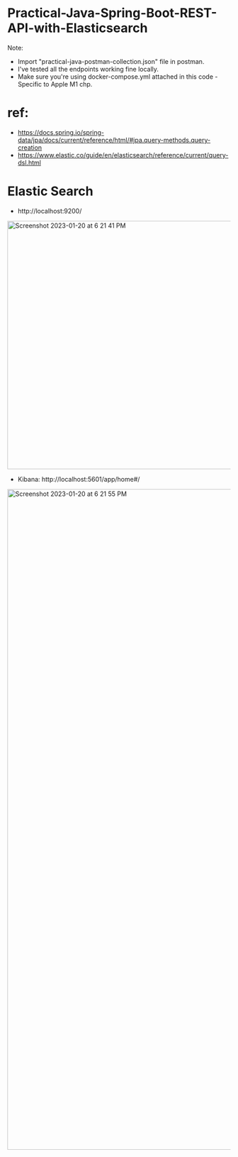 # Practical-Java-Spring-Boot-REST-API-with-Elasticsearch

Note: 
- Import "practical-java-postman-collection.json" file in postman. 
- I've tested all the endpoints working fine locally. 
- Make sure you're using docker-compose.yml attached in this code - Specific to Apple M1 chp.

# ref:
- https://docs.spring.io/spring-data/jpa/docs/current/reference/html/#jpa.query-methods.query-creation
- https://www.elastic.co/guide/en/elasticsearch/reference/current/query-dsl.html

# Elastic Search

- http://localhost:9200/

<img width="560" alt="Screenshot 2023-01-20 at 6 21 41 PM" src="https://user-images.githubusercontent.com/54174687/213699264-5e7aef52-bea1-4dbb-bda5-eca164974fd1.png">

- Kibana:   http://localhost:5601/app/home#/

<img width="1490" alt="Screenshot 2023-01-20 at 6 21 55 PM" src="https://user-images.githubusercontent.com/54174687/213699310-b6d3a7d0-0433-4b92-850e-2b472ae9b5b1.png">
